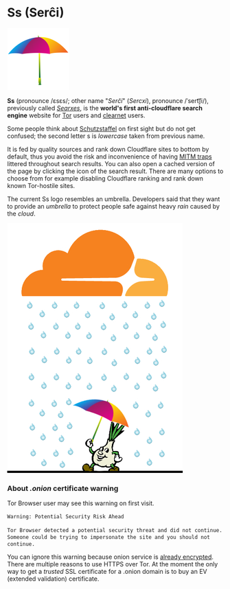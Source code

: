 # Ss (Serĉi)


![](../image/ss-sercxi.png)


**Ss** (pronounce /ɛsɛs/; other name "_Serĉi_" (_Sercxi_), pronounce /ˈsert͡ʃi/), previously called _[Searxes](https://web.archive.org/web/20210614033612/https://en.wikipedia.org/w/index.php?title=Searx&oldid=906373508)_, is the **world's first anti-cloudflare search engine** website for [Tor](https://www.torproject.org/) users and [clearnet](https://en.wikipedia.org/wiki/Clearnet_(networking)) users.

Some people think about [Schutzstaffel](https://en.wikipedia.org/wiki/SS) on first sight but do not get confused; the second letter s is _lowercase_ taken from previous name.

It is fed by quality sources and rank down Cloudflare sites to bottom by default, thus you avoid the risk and inconvenience of having [MITM traps](../README.md) littered throughout search results.
You can also open a cached version of the page by clicking the icon of the search result.
There are many options to choose from for example disabling Cloudflare ranking and rank down known Tor-hostile sites.

The current Ss logo resembles an umbrella. Developers said that they want to provide an _umbrella_ to protect people safe against heavy _rain_ caused by the _cloud_.


![](../image/ssprotect.jpg)



### About _.onion_ certificate warning

Tor Browser user may see this warning on first visit.

```
Warning: Potential Security Risk Ahead

Tor Browser detected a potential security threat and did not continue.
Someone could be trying to impersonate the site and you should not continue.
```

You can ignore this warning because onion service is [already encrypted](https://community.torproject.org/onion-services/overview/).
There are multiple reasons to use HTTPS over Tor.
At the moment the only way to get a _trusted_ SSL certificate for a .onion domain is to buy an EV (extended validation) certificate.
